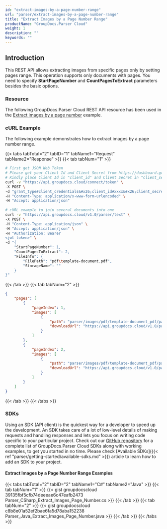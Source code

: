 ```yaml
---
id: "extract-images-by-a-page-number-range"
url: "parser/extract-images-by-a-page-number-range"
title: "Extract Images by a Page Number Range"
productName: "GroupDocs.Parser Cloud"
weight: 1
description: ""
keywords: ""
---
```







## Introduction ##

This REST API allows extracting images from specific pages only by setting pages range. This operation supports only documents with pages. You need to specify **StartPageNumber** and **CountPagesToExtract** parameters besides the basic options.

### Resource ###

The following GroupDocs.Parser Cloud REST API resource has been used in the [Extract images by a page number](https://apireference.groupdocs.cloud/parser/#/Parse/Images) example.

### cURL Example ###

The following example demonstrates how to extract images by a page number range.

{{< tabs tabTotal="2" tabID="1" tabName1="Request" tabName2="Response" >}}
{{< tab tabNum="1" >}}

```bash
# First get JSON Web Token
# Please get your Client Id and Client Secret from https://dashboard.groupdocs.cloud/applications.
# Kindly place Client Id in "client_id" and Client Secret in "client_secret" argument.
curl -v "https://api.groupdocs.cloud/connect/token" \
-X POST \
-d "grant_type#client_credentials&#x26;client_id#xxxx&#x26;client_secret#xxxx" \
-H "Content-Type: application/x-www-form-urlencoded" \
-H "Accept: application/json"
   
# cURL example to join several documents into one
curl -v "https://api.groupdocs.cloud/v1.0/parser/text" \
-X POST \
-H "Content-Type: application/json" \
-H "Accept: application/json" \
-H "Authorization: Bearer 
<jwt token>" \
-d "{
    "StartPageNumber": 1,
    "CountPagesToExtract": 2,
    "FileInfo": {
        "FilePath": "pdf\template-document.pdf",
        "StorageName": ""
    }
}"
```

{{< /tab >}}
{{< tab tabNum="2" >}}

```json
{
    "pages": [
        {
            "pageIndex": 1,
            "images": [
                {
                    "path": "parser/images/pdf/template-document_pdf/page_1/image_0.jpeg",
                    "downloadUrl": "https://api.groupdocs.cloud/v1.0/parser/storage/file/parser/images/pdf/template-document_pdf/page_1/image_0.jpeg"
                }
            ]
        },
        {
            "pageIndex": 2,
            "images": [
                {
                    "path": "parser/images/pdf/template-document_pdf/page_2/image_0.jpeg",
                    "downloadUrl": "https://api.groupdocs.cloud/v1.0/parser/storage/file/parser/images/pdf/template-document_pdf/page_2/image_0.jpeg"
                }
            ]
        }
    ]
}
```

{{< /tab >}}
{{< /tabs >}}

### SDKs ###

Using an SDK (API client) is the quickest way for a developer to speed up the development. An SDK takes care of a lot of low-level details of making requests and handling responses and lets you focus on writing code specific to your particular project. Check out our [GitHub repository](https://github.com/groupdocs-parser-cloud) for a complete list of GroupDocs.Parser Cloud SDKs along with working examples, to get you started in no time. Please check [Available SDKs]({{< ref "parser/getting-started/available-sdks.md" >}}) article to learn how to add an SDK to your project.

#### Extract Images by a Page Number Range Examples ####

{{< tabs tabTotal="2" tabID="2" tabName1="C#" tabName2="Java" >}}
{{< tab tabNum="1" >}}
{{< gist groupdocscloud 39135fbf5cfb74deeeae6c47eafb2473 Parser_CSharp_Extract_Images_Page_Number.cs >}}
{{< /tab >}}
{{< tab tabNum="2" >}}
{{< gist groupdocscloud c8b8e01a52ef2bae6fa5d78aba152238 Parser_Java_Extract_Images_Page_Number.java >}}
{{< /tab >}}
{{< /tabs >}}
